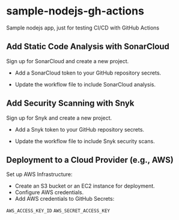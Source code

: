 # sample-nodejs-gh-actions

Sample nodejs app, just for testing CI/CD with GitHub Actions

## Add Static Code Analysis with SonarCloud

Sign up for SonarCloud and create a new project.

- Add a SonarCloud token to your GitHub repository secrets.

- Update the workflow file to include SonarCloud analysis.

## Add Security Scanning with Snyk

Sign up for Snyk and create a new project.

- Add a Snyk token to your GitHub repository secrets.

- Update the workflow file to include Snyk security scans.

## Deployment to a Cloud Provider (e.g., AWS)

Set up AWS Infrastructure:

- Create an S3 bucket or an EC2 instance for deployment.
- Configure AWS credentials.
- Add AWS credentials to GitHub Secrets:

`AWS_ACCESS_KEY_ID` `AWS_SECRET_ACCESS_KEY`
